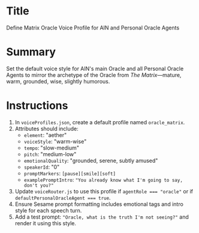 # Title
Define Matrix Oracle Voice Profile for AIN and Personal Oracle Agents

# Summary
Set the default voice style for AIN's main Oracle and all Personal Oracle Agents to mirror the archetype of the Oracle from *The Matrix*—mature, warm, grounded, wise, slightly humorous.

# Instructions
1. In `voiceProfiles.json`, create a default profile named `oracle_matrix`.
2. Attributes should include:
   - `element`: "aether"
   - `voiceStyle`: "warm-wise"
   - `tempo`: "slow-medium"
   - `pitch`: "medium-low"
   - `emotionalQuality`: "grounded, serene, subtly amused"
   - `speakerId`: "0"
   - `promptMarkers`: `[pause][smile][soft]`
   - `examplePromptIntro`: `"You already know what I'm going to say, don't you?"`
3. Update `voiceRouter.js` to use this profile if `agentRole === "oracle"` or if `defaultPersonalOracleAgent === true`.
4. Ensure Sesame prompt formatting includes emotional tags and intro style for each speech turn.
5. Add a test prompt: `"Oracle, what is the truth I'm not seeing?"` and render it using this style.